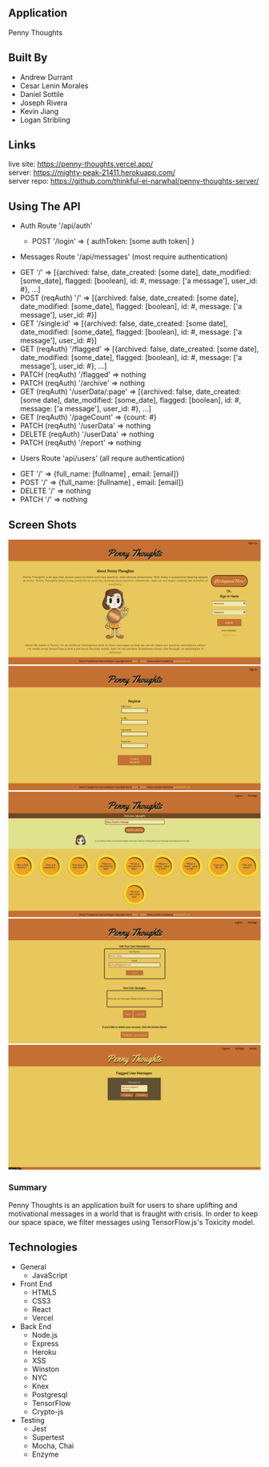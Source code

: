 ## Application
Penny Thoughts

## Built By
- Andrew Durrant
- Cesar Lenin Morales
- Daniel Sottile
- Joseph Rivera
- Kevin Jiang
- Logan Stribling

## Links
live site: https://penny-thoughts.vercel.app/<br />
server: https://mighty-peak-21411.herokuapp.com/<br />
server repo: https://github.com/thinkful-ei-narwhal/penny-thoughts-server/

## Using The API

  - Auth Route '/api/auth'
    + POST '/login' => { authToken: [some auth token] }

 - Messages Route '/api/messages' (most require authentication)
  + GET '/' => [{archived: false, date_created: [some date], date_modified: [some_date], flagged: [boolean], id: #, message: ['a message'], user_id: #}, ...]
  + POST (reqAuth) '/' => [{archived: false, date_created: [some date], date_modified: [some_date], flagged: [boolean], id: #, message: ['a message'], user_id: #}]
  + GET '/single:id' => [{archived: false, date_created: [some date], date_modified: [some_date], flagged: [boolean], id: #, message: ['a message'], user_id: #}]
  + GET (reqAuth) '/flagged' => [{archived: false, date_created: [some date], date_modified: [some_date], flagged: [boolean], id: #, message: ['a message'], user_id: #}, ...]
  + PATCH (reqAuth) '/flagged' => nothing
  + PATCH (reqAuth) '/archive' => nothing
  + GET (reqAuth) '/userData/:page' => [{archived: false, date_created: [some date], date_modified: [some_date], flagged: [boolean], id: #, message: ['a message'], user_id: #}, ...]
  + GET (reqAuth) '/pageCount' => {count: #}
  + PATCH (reqAuth) '/userData' => nothing
  + DELETE (reqAuth) '/userData' => nothing
  + PATCH (reqAuth) '/report' => nothing
  
  
 - Users Route 'api/users' (all requre authentication)
  + GET '/' => {full_name: [fullname] , email: [email]}
  + POST '/' => {full_name: [fullname] , email: [email]}
  + DELETE '/' => nothing
  + PATCH '/' => nothing


## Screen Shots
![Landing/LogIn](images/LandingLoginPage.png)<br />
![Registration](images/RegistrationPage.png)<br />
![Dashboard](images/Dashboard.png)<br />
![Settings](images/SettingsPage.png)<br />
![Admin](images/AdminPage.png)<br />

### Summary
Penny Thoughts is an application built for users to share uplifting and motivational messages in a world that is fraught with crisis.  In order to keep our space space, we filter messages using TensorFlow.js's Toxicity model.

## Technologies
- General
  * JavaScript
- Front End
  * HTML5
  * CSS3
  * React
  * Vercel
- Back End
  * Node.js
  * Express
  * Heroku
  * XSS
  * Winston
  * NYC
  * Knex
  * Postgresql
  * TensorFlow
  * Crypto-js
- Testing
  * Jest
  * Supertest
  * Mocha, Chai
  * Enzyme
